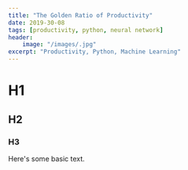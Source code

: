 ```yaml
---
title: "The Golden Ratio of Productivity"
date: 2019-30-08
tags: [productivity, python, neural network]
header:
	image: "/images/.jpg"
excerpt: "Productivity, Python, Machine Learning"
---
```


# H1
## H2
### H3

Here's some basic text.

